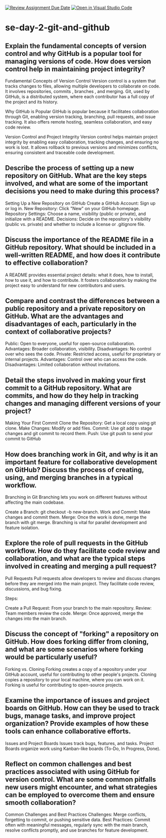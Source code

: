 [![Review Assignment Due Date](https://classroom.github.com/assets/deadline-readme-button-22041afd0340ce965d47ae6ef1cefeee28c7c493a6346c4f15d667ab976d596c.svg)](https://classroom.github.com/a/8wgCKhpZ)
[![Open in Visual Studio Code](https://classroom.github.com/assets/open-in-vscode-2e0aaae1b6195c2367325f4f02e2d04e9abb55f0b24a779b69b11b9e10269abc.svg)](https://classroom.github.com/online_ide?assignment_repo_id=18410238&assignment_repo_type=AssignmentRepo)
# se-day-2-git-and-github
## Explain the fundamental concepts of version control and why GitHub is a popular tool for managing versions of code. How does version control help in maintaining project integrity?
Fundamental Concepts of Version Control
Version control is a system that tracks changes to files, allowing multiple developers to collaborate on code. It involves repositories, commits , branches , and merging. Git, used by GitHub, is a distributed system, where each contributor has a full copy of the project and its history.

Why GitHub is Popular
GitHub is popular because it facilitates collaboration through Git, enabling version tracking, branching, pull requests, and issue tracking. It also offers remote hosting, seamless collaboration, and easy code review.

Version Control and Project Integrity
Version control helps maintain project integrity by enabling easy collaboration, tracking changes, and ensuring no work is lost. It allows rollback to previous versions and minimizes conflicts, ensuring consistent and traceable code development.

## Describe the process of setting up a new repository on GitHub. What are the key steps involved, and what are some of the important decisions you need to make during this process?
Setting Up a New Repository on GitHub
Create a GitHub Account: Sign up or log in.
New Repository: Click "New" on your GitHub homepage.
Repository Settings: Choose a name, visibility (public or private), and initialize with a README.
Decisions: Decide on the repository's visibility (public vs. private) and whether to include a license or .gitignore file.
## Discuss the importance of the README file in a GitHub repository. What should be included in a well-written README, and how does it contribute to effective collaboration?
A README provides essential project details: what it does, how to install, how to use it, and how to contribute. It fosters collaboration by making the project easy to understand for new contributors and users.
## Compare and contrast the differences between a public repository and a private repository on GitHub. What are the advantages and disadvantages of each, particularly in the context of collaborative projects?
Public: Open to everyone, useful for open-source collaboration.
Advantages: Broader collaboration, visibility.
Disadvantages: No control over who sees the code.
Private: Restricted access, useful for proprietary or internal projects.
Advantages: Control over who can access the code.
Disadvantages: Limited collaboration without invitations.

## Detail the steps involved in making your first commit to a GitHub repository. What are commits, and how do they help in tracking changes and managing different versions of your project?
Making Your First Commit
Clone the Repository: Get a local copy using git clone.
Make Changes: Modify or add files.
Commit: Use git add to stage changes and git commit to record them.
Push: Use git push to send your commit to GitHub
## How does branching work in Git, and why is it an important feature for collaborative development on GitHub? Discuss the process of creating, using, and merging branches in a typical workflow.
Branching in Git
Branching lets you work on different features without affecting the main codebase.

Create a Branch: git checkout -b new-branch.
Work and Commit: Make changes and commit them.
Merge: Once the work is done, merge the branch with git merge.
Branching is vital for parallel development and feature isolation.

## Explore the role of pull requests in the GitHub workflow. How do they facilitate code review and collaboration, and what are the typical steps involved in creating and merging a pull request?
Pull Requests
Pull requests allow developers to review and discuss changes before they are merged into the main project. They facilitate code review, discussions, and bug fixing.

Steps:

Create a Pull Request: From your branch to the main repository.
Review: Team members review the code.
Merge: Once approved, merge the changes into the main branch.
## Discuss the concept of "forking" a repository on GitHub. How does forking differ from cloning, and what are some scenarios where forking would be particularly useful?
Forking vs. Cloning
Forking creates a copy of a repository under your GitHub account, useful for contributing to other people's projects.
Cloning copies a repository to your local machine, where you can work on it.
Forking is useful for contributing to open-source projects.
## Examine the importance of issues and project boards on GitHub. How can they be used to track bugs, manage tasks, and improve project organization? Provide examples of how these tools can enhance collaborative efforts.
Issues and Project Boards
Issues track bugs, features, and tasks.
Project Boards organize work using Kanban-like boards (To-Do, In Progress, Done).
## Reflect on common challenges and best practices associated with using GitHub for version control. What are some common pitfalls new users might encounter, and what strategies can be employed to overcome them and ensure smooth collaboration?
Common Challenges and Best Practices
Challenges: Merge conflicts, forgetting to commit, or pushing sensitive data.
Best Practices: Commit often with meaningful messages, regularly sync with the main branch, resolve conflicts promptly, and use branches for feature development.
